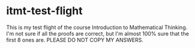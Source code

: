 # itmt-test-flight
This is my test flight of the course Introduction to Mathematical Thinking. I'm not sure if all the proofs are correct, but I'm almost 100% sure that the first 8 ones are. PLEASE DO NOT COPY MY ANSWERS.

